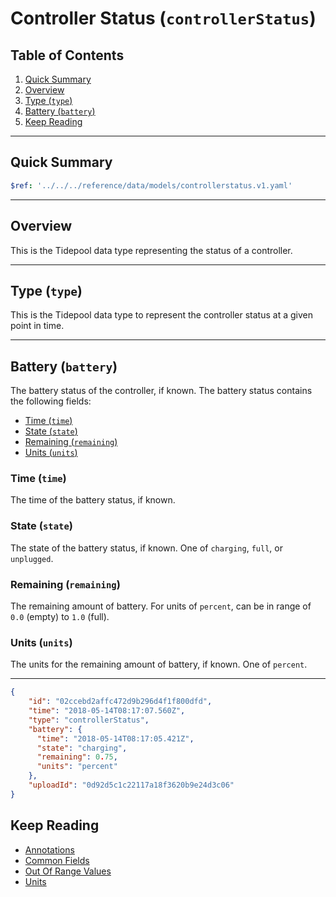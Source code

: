 # Controller Status (`controllerStatus`) <!-- omit in toc -->

## Table of Contents <!-- omit in toc -->

1. [Quick Summary](#quick-summary)
2. [Overview](#overview)
3. [Type (`type`)](#type-type)
4. [Battery (`battery`)](#battery-battery)
5. [Keep Reading](#keep-reading)

---

## Quick Summary

```yaml json_schema
$ref: '../../../reference/data/models/controllerstatus.v1.yaml'
```

---

## Overview

This is the Tidepool data type representing the status of a controller.

---

## Type (`type`)

This is the Tidepool data type to represent the controller status at a given point in time.

---

## Battery (`battery`)

The battery status of the controller, if known. The battery status contains the following fields:

* [Time (`time`)](#time-time)
* [State (`state`)](#state-state)
* [Remaining (`remaining`)](#remaining-remaining)
* [Units (`units`)](#units-units)

### Time (`time`) <!-- omit in toc -->

The time of the battery status, if known.

### State (`state`) <!-- omit in toc -->

The state of the battery status, if known. One of `charging`, `full`, or `unplugged`.

### Remaining (`remaining`) <!-- omit in toc -->

The remaining amount of battery. For units of `percent`, can be in range of `0.0` (empty) to `1.0` (full).

### Units (`units`) <!-- omit in toc -->

The units for the remaining amount of battery, if known. One of `percent`.

---

```json title="Example" lineNumbers=true
{
    "id": "02ccebd2affc472d9b296d4f1f800dfd",
    "time": "2018-05-14T08:17:07.560Z",
    "type": "controllerStatus",
    "battery": {
      "time": "2018-05-14T08:17:05.421Z",
      "state": "charging",
      "remaining": 0.75,
      "units": "percent"
    },
    "uploadId": "0d92d5c1c22117a18f3620b9e24d3c06"
}
```

## Keep Reading

* [Annotations](./device-data/annotations.md)
* [Common Fields](./device-data/common-fields.md)
* [Out Of Range Values](./device-data/oor-values.md)
* [Units](./device-data/units.md)
